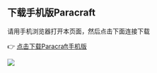 ## 下载手机版Paracraft

请用手机浏览器打开本页面，然后点击下面连接下载

:point_right: [点击下载Paracraft手机版](
https://cdn.keepwork.com/paracraft%2Fandroid%2FParacraft_2.1.4_palakaAbiDefault_(2023-07-31-11.42.46).apk?ver=2.1.4)

![](https://api.keepwork.com/ts-storage/siteFiles/24745/raw#1670126121352image.png)


<script>

function isWechat() {
  return /MicroMessenger/i.test(window.navigator.userAgent)
}
function addPic() {
  if (isWechat()) {
    var maskBox = document.createElement('div')
    maskBox.style = 'height:100%;width:100%;position:absolute;top:0;left:0;background: #000000;opacity:0.5'
    document.body.appendChild(maskBox)
    var textBox = document.createElement('div')
    textBox.style = `width: 100%;
 height: 54px;
 background: url('https://api.keepwork.com/ts-storage/siteFiles/24812/raw#texts.png') no-repeat;
 background-size: 80% 50%;
 display: block;
 position: absolute;
 left: 10%;
 top: 80px;`
    document.body.appendChild(textBox)
    var iconBox = document.createElement('div')
    iconBox.style = `width: 70px;
 height: 70px;
 background: url('https://api.keepwork.com/ts-storage/siteFiles/24813/raw#icon.png') no-repeat;
 display: block;
 position: absolute;
 right: 15px;
 top: 6px;`
    document.body.appendChild(iconBox)
  }
}
addPic()
</script>